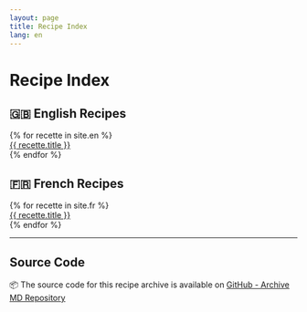 ```yaml
---
layout: page
title: Recipe Index
lang: en
---
```


# Recipe Index

## 🇬🇧 English Recipes

<div class="recipe-grid">
  {% for recette in site.en %}
    <div class="recipe-card">
      <a href="{{ site.baseurl }}{{ recette.url }}">{{ recette.title }}</a>
    </div>
  {% endfor %}
</div>

## 🇫🇷 French Recipes

<div class="recipe-grid">
  {% for recette in site.fr %}
    <div class="recipe-card">
      <a href="{{ site.baseurl }}{{ recette.url }}">{{ recette.title }}</a>
    </div>
  {% endfor %}
</div>

---
## Source Code
📦 The source code for this recipe archive is available on [GitHub - Archive MD Repository](https://github.com/mattonem/archive-md)
